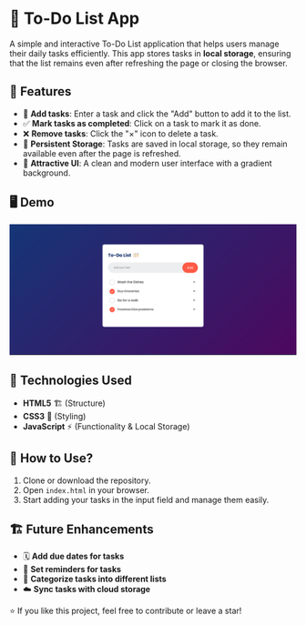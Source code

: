 # 📝 To-Do List App

A simple and interactive To-Do List application that helps users manage their daily tasks efficiently. This app stores tasks in **local storage**, ensuring that the list remains even after refreshing the page or closing the browser.

## 🚀 Features

- 📌 **Add tasks**: Enter a task and click the "Add" button to add it to the list.
- ✅ **Mark tasks as completed**: Click on a task to mark it as done.
- ❌ **Remove tasks**: Click the "×" icon to delete a task.
- 💾 **Persistent Storage**: Tasks are saved in local storage, so they remain available even after the page is refreshed.
- 🎨 **Attractive UI**: A clean and modern user interface with a gradient background.

## 🖥️ Demo

![To-Do List App Screenshot](images/screenshot.png)


## 🔧 Technologies Used

- **HTML5** 🏗️ (Structure)
- **CSS3** 🎨 (Styling)
- **JavaScript** ⚡ (Functionality & Local Storage)

## 📌 How to Use?

1. Clone or download the repository.
2. Open `index.html` in your browser.
3. Start adding your tasks in the input field and manage them easily.

## 🏗️ Future Enhancements

- 🗓️ **Add due dates for tasks**
- 🔔 **Set reminders for tasks**
- 📂 **Categorize tasks into different lists**
- ☁️ **Sync tasks with cloud storage**

⭐ If you like this project, feel free to contribute or leave a star!


